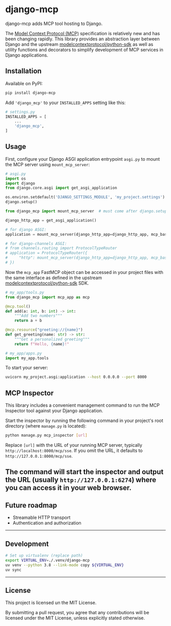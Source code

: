 # django-mcp

django-mcp adds MCP tool hosting to Django.

The [Model Context Protocol (MCP)](https://modelcontextprotocol.io/introduction) specification is relatively new and has been changing rapidly. This library provides an abstraction layer between Django and the upstream [modelcontextprotocol/python-sdk](https://github.com/modelcontextprotocol/python-sdk) as well as utility functions and decorators to simplify development of MCP services in Django applications.

## Installation

Available on PyPI:

```bash
pip install django-mcp
```

Add `'django_mcp'` to your `INSTALLED_APPS` setting like this:

```python
# settings.py
INSTALLED_APPS = [
    ...
    'django_mcp',
]
```

## Usage

First, configure your Django ASGI application entrypoint `asgi.py` to mount the MCP server using `mount_mcp_server`:

```python
# asgi.py
import os
import django
from django.core.asgi import get_asgi_application

os.environ.setdefault('DJANGO_SETTINGS_MODULE', 'my_project.settings')
django.setup()

from django_mcp import mount_mcp_server  # must come after django.setup()

django_http_app = get_asgi_application()

# for django ASGI:
application = mount_mcp_server(django_http_app=django_http_app, mcp_base_path='/mcp')

# for django-channels ASGI:
# from channels.routing import ProtocolTypeRouter
# application = ProtocolTypeRouter({
#     "http": mount_mcp_server(django_http_app=django_http_app, mcp_base_path='/mcp')
# })
```

Now the `mcp_app` FastMCP object can be accessed in your project files with the same interface as defined in the upstream [modelcontextprotocol/python-sdk](https://github.com/modelcontextprotocol/python-sdk) SDK.

```python
# my_app/tools.py
from django_mcp import mcp_app as mcp

@mcp.tool()
def add(a: int, b: int) -> int:
    """Add two numbers"""
    return a + b

@mcp.resource("greeting://{name}")
def get_greeting(name: str) -> str:
    """Get a personalized greeting"""
    return f"Hello, {name}!"
```

```python
# my_app/apps.py
import my_app.tools
```

To start your server:

```bash
uvicorn my_project.asgi:application --host 0.0.0.0 --port 8000
```

## MCP Inspector

This library includes a convenient management command to run the MCP Inspector tool against your Django application.

Start the inspector by running the following command in your project's root directory (where `manage.py` is located):

```bash
python manage.py mcp_inspector [url]
```

Replace `[url]` with the URL of your running MCP server, typically `http://localhost:8000/mcp/sse`. If you omit the URL, it defaults to `http://127.0.0.1:8000/mcp/sse`.

The command will start the inspector and output the URL (usually `http://127.0.0.1:6274`) where you can access it in your web browser.
---

## Future roadmap

* Streamable HTTP transport
* Authentication and authorization

---

## Development

```bash
# Set up virtualenv (replace path)
export VIRTUAL_ENV=./.venv/django-mcp
uv venv --python 3.8 --link-mode copy ${VIRTUAL_ENV}
uv sync
```

---

## License

This project is licensed un the MIT License.

By submitting a pull request, you agree that any contributions will be licensed under the MIT License, unless explicitly stated otherwise.
